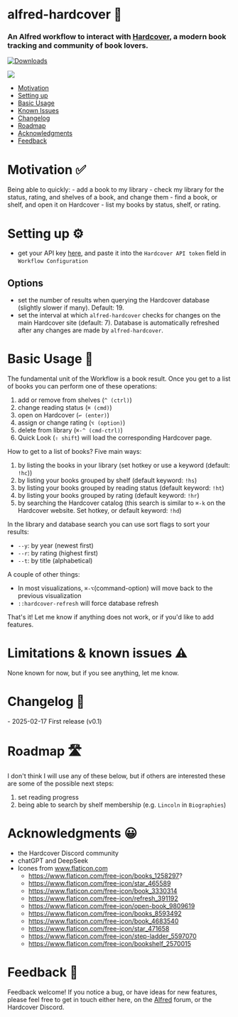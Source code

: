 # alfred-hardcover 📘
### An Alfred workflow to interact with [Hardcover](https://hardcover.app/), a modern book tracking and community of book lovers.  


<a href="https://github.com/giovannicoppola/alfred-hardcover/releases/latest/">
<img alt="Downloads"
src="https://img.shields.io/github/downloads/giovannicoppola/alfred-hardcover/total?color=purple&label=Downloads"><br/>
</a>

![](images/alfred-hardcover.gif)


<!-- MarkdownTOC autolink="true" bracket="round" depth="3" autoanchor="true" -->

- [Motivation](#motivation)
- [Setting up](#setting-up)
- [Basic Usage](#usage)
- [Known Issues](#known-issues)
- [Changelog](#changelog)
- [Roadmap](#roadmap)
- [Acknowledgments](#acknowledgments)
- [Feedback](#feedback)

<!-- /MarkdownTOC -->


<h1 id="motivation">Motivation ✅</h1>
Being able to quickly:
- add a book to my library
- check my library for the status, rating, and shelves of a book, and change them
- find a book, or shelf, and open it on Hardcover
- list my books by status, shelf, or rating.

<h1 id="setting-up">Setting up ⚙️</h1>

- get your API key [here](https://hardcover.app/account/api), and paste it into the `Hardcover API token` field in `Workflow Configuration`

## Options
- set the number of results when querying the Hardcover database (slightly slower if many). Default: 19.
- set the interval at which `alfred-hardcover` checks for changes on the main Hardcover site (default: 7). Database is automatically refreshed after any changes are made by `alfred-hardcover`.

<h1 id="usage">Basic Usage 📖</h1>
The fundamental unit of the Workflow is a book result. Once you get to a list of books you can perform one of these operations:

1. add or remove from shelves (`^ (ctrl)`)
2. change reading status (`⌘ (cmd)`)
3. open on Hardcover (`↩️ (enter)`)
4. assign or change rating (`⌥ (option)`)
5. delete from library (`⌘-^ (cmd-ctrl)`)
6. Quick Look (`⇧ shift`) will load the corresponding Hardcover page.  

How to get to a list of books? Five main ways:
1. by listing the books in your library (set hotkey or use a keyword (default: `!hc`))
2. by listing your books grouped by shelf (default keyword: `!hs`)
3. by listing your books grouped by reading status (default keyword: `!ht`)
4. by listing your books grouped by rating (default keyword: `!hr`)
5. by searching the Hardcover catalog (this search is similar to `⌘-k` on the Hardcover website. Set hotkey, or default keyword: `!hd`) 

In the library and database search you can use sort flags to sort your results:
- `--y`: by year (newest first)
- `--r`: by rating (highest first)
- `--t`: by title (alphabetical)

A couple of other things:
- In most visualizations, `⌘-⌥`(command-option) will move back to the previous visualization
- `::hardcover-refresh` will force database refresh 

That's it! Let me know if anything does not work, or if you'd like to add features. 


<h1 id="known-issues">Limitations & known issues ⚠️</h1>
None known for now, but if you see anything, let me know. 

<h1 id="changelog">Changelog 🧰</h1>
- 2025-02-17 First release (v0.1)

<h1 id="roadmap">Roadmap 🛣️</h1>
I don't think I will use any of these below, but if others are interested these are some of the possible next steps:

1. set reading progress
2. being able to search by shelf membership (e.g. `Lincoln` in `Biographies`)

<h1 id="acknowledgments">Acknowledgments 😀</h1>

- the Hardcover Discord community
- chatGPT and DeepSeek 
- Icones from www.flaticon.com
    - https://www.flaticon.com/free-icon/books_1258297?
    - https://www.flaticon.com/free-icon/star_465589
    - https://www.flaticon.com/free-icon/book_3330314
    - https://www.flaticon.com/free-icon/refresh_391192
    - https://www.flaticon.com/free-icon/open-book_9809619
    - https://www.flaticon.com/free-icon/books_8593492
    - https://www.flaticon.com/free-icon/book_4683540
    - https://www.flaticon.com/free-icon/star_471658
    - https://www.flaticon.com/free-icon/step-ladder_5597070
    - https://www.flaticon.com/free-icon/bookshelf_2570015

<h1 id="feedback">Feedback 🧐</h1>

Feedback welcome! If you notice a bug, or have ideas for new features, please feel free to get in touch either here, on the [Alfred](https://www.alfredforum.com) forum, or the Hardcover Discord. 
